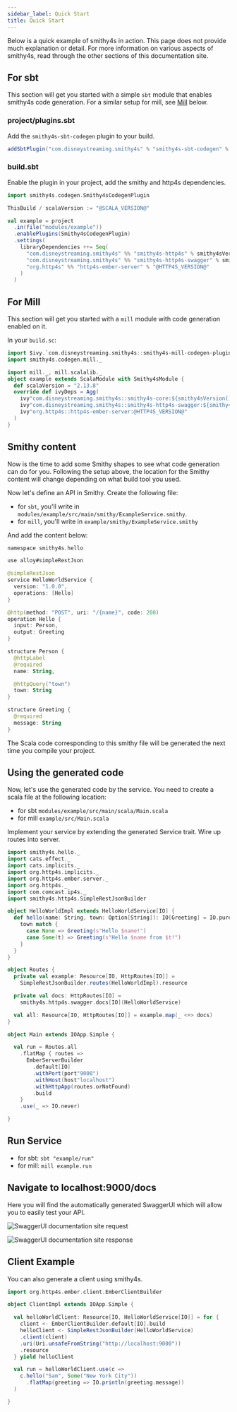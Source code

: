 ```yaml
---
sidebar_label: Quick Start
title: Quick Start
---
```


Below is a quick example of smithy4s in action. This page does not provide much explanation or detail. For more information on various aspects of smithy4s, read through the other sections of this documentation site.

## For sbt

This section will get you started with a simple `sbt` module that enables smithy4s code generation. For a similar setup for mill, see [Mill](#for-mill) below.

### project/plugins.sbt

Add the `smithy4s-sbt-codegen` plugin to your build.

```scala
addSbtPlugin("com.disneystreaming.smithy4s" % "smithy4s-sbt-codegen" % "@VERSION@")
```

### build.sbt

Enable the plugin in your project, add the smithy and http4s dependencies.

```scala
import smithy4s.codegen.Smithy4sCodegenPlugin

ThisBuild / scalaVersion := "@SCALA_VERSION@"

val example = project
  .in(file("modules/example"))
  .enablePlugins(Smithy4sCodegenPlugin)
  .settings(
    libraryDependencies ++= Seq(
      "com.disneystreaming.smithy4s" %% "smithy4s-http4s" % smithy4sVersion.value,
      "com.disneystreaming.smithy4s" %% "smithy4s-http4s-swagger" % smithy4sVersion.value,
      "org.http4s" %% "http4s-ember-server" % "@HTTP4S_VERSION@"
    )
  )
```

## For Mill

This section will get you started with a `mill` module with code generation enabled on it.

In your `build.sc`:

```scala
import $ivy.`com.disneystreaming.smithy4s::smithy4s-mill-codegen-plugin::@VERSION@`
import smithy4s.codegen.mill._

import mill._, mill.scalalib._
object example extends ScalaModule with Smithy4sModule {
  def scalaVersion = "2.13.8"
  override def ivyDeps = Agg(
    ivy"com.disneystreaming.smithy4s::smithy4s-core:${smithy4sVersion()}",
    ivy"com.disneystreaming.smithy4s::smithy4s-http4s-swagger:${smithy4sVersion()}",
    ivy"org.http4s::http4s-ember-server:@HTTP4S_VERSION@"
  )
}
```

## Smithy content

Now is the time to add some Smithy shapes to see what code generation can do for you. Following the setup above, the location for the Smithy content will change depending on what build tool you used.

Now let's define an API in Smithy. Create the following file:

- for `sbt`, you'll write in `modules/example/src/main/smithy/ExampleService.smithy`.
- for `mill`, you'll write in `example/smithy/ExampleService.smithy`

And add the content below:

```kotlin
namespace smithy4s.hello

use alloy#simpleRestJson

@simpleRestJson
service HelloWorldService {
  version: "1.0.0",
  operations: [Hello]
}

@http(method: "POST", uri: "/{name}", code: 200)
operation Hello {
  input: Person,
  output: Greeting
}

structure Person {
  @httpLabel
  @required
  name: String,

  @httpQuery("town")
  town: String
}

structure Greeting {
  @required
  message: String
}
```

The Scala code corresponding to this smithy file will be generated the next time you compile your project.

## Using the generated code

Now, let's use the generated code by the service. You need to create a scala file at the following location:

- for sbt `modules/example/src/main/scala/Main.scala`
- for mill `example/src/Main.scala`

Implement your service by extending the generated Service trait. Wire up routes into server.

```scala mdoc:silent
import smithy4s.hello._
import cats.effect._
import cats.implicits._
import org.http4s.implicits._
import org.http4s.ember.server._
import org.http4s._
import com.comcast.ip4s._
import smithy4s.http4s.SimpleRestJsonBuilder

object HelloWorldImpl extends HelloWorldService[IO] {
  def hello(name: String, town: Option[String]): IO[Greeting] = IO.pure {
    town match {
      case None => Greeting(s"Hello $name!")
      case Some(t) => Greeting(s"Hello $name from $t!")
    }
  }
}

object Routes {
  private val example: Resource[IO, HttpRoutes[IO]] =
    SimpleRestJsonBuilder.routes(HelloWorldImpl).resource

  private val docs: HttpRoutes[IO] =
    smithy4s.http4s.swagger.docs[IO](HelloWorldService)

  val all: Resource[IO, HttpRoutes[IO]] = example.map(_ <+> docs)
}

object Main extends IOApp.Simple {

  val run = Routes.all
    .flatMap { routes =>
      EmberServerBuilder
        .default[IO]
        .withPort(port"9000")
        .withHost(host"localhost")
        .withHttpApp(routes.orNotFound)
        .build
    }
    .use(_ => IO.never)

}
```

## Run Service

- for sbt: `sbt "example/run"`
- for mill: `mill example.run`

## Navigate to localhost:9000/docs

Here you will find the automatically generated SwaggerUI which will allow you to easily test your API.

![SwaggerUI documentation site request](https://i.imgur.com/WQgetF6.png)

![SwaggerUI documentation site response](https://i.imgur.com/JRUQyny.png)

## Client Example

You can also generate a client using smithy4s.

```scala mdoc:compile-only
import org.http4s.ember.client.EmberClientBuilder

object ClientImpl extends IOApp.Simple {

  val helloWorldClient: Resource[IO, HelloWorldService[IO]] = for {
    client <- EmberClientBuilder.default[IO].build
    helloClient <- SimpleRestJsonBuilder(HelloWorldService)
    .client(client)
    .uri(Uri.unsafeFromString("http://localhost:9000"))
    .resource
  } yield helloClient

  val run = helloWorldClient.use(c =>
    c.hello("Sam", Some("New York City"))
      .flatMap(greeting => IO.println(greeting.message))
  )

}
```
